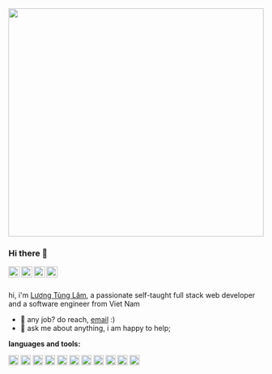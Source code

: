 <a href="#">
    <img src="https://camo.githubusercontent.com/cae12fddd9d6982901d82580bdf321d81fb299141098ca1c2d4891870827bf17/68747470733a2f2f6d69726f2e6d656469756d2e636f6d2f6d61782f313336302f302a37513379765349765f7430696f4a2d5a2e676966" width="100%" height="450px">
</a>

### Hi there 👋

<a href="https://www.facebook.com/lamlt810/">
  <img align="left" alt="Lamlt's Facebook" width="22px" src="https://cdn1.iconfinder.com/data/icons/social-media-2285/512/Colored_Facebook3_svg-128.png" />
</a>
<a href="https://www.instagram.com/gnoulaw/">
  <img align="left" alt="Lamlt's Instagram" width="22px" src="https://cdn2.iconfinder.com/data/icons/social-media-2285/512/1_Instagram_colored_svg_1-128.png" />
</a>
<a href="https://discord.com/users/717742943028379698">
  <img align="left" alt="Lamlt's Discord" width="22px" src="https://cdn3.iconfinder.com/data/icons/social-network-flat-3/100/Discord-128.png" />
</a>
<a href="https://www.linkedin.com/">
  <img align="left" alt="Lamlt's LinkedIN" width="22px" src="https://cdn2.iconfinder.com/data/icons/social-media-2285/512/1_Linkedin_unofficial_colored_svg-128.png" />
</a>

<br>
<br>

hi, i'm [Lương Tùng Lâm](https://www.facebook.com/lamlt810), a passionate self-taught full stack web developer and a
software engineer from Viet Nam

- 💼 any job? do reach, [email](mailto:ltlam.bkap@gmail.com) :)
- 💬 ask me about anything, i am happy to help;

**languages and tools:**

<code><img height="20" src="https://cdn2.iconfinder.com/data/icons/designer-skills/128/code-programming-javascript-software-develop-command-language-128.png"></code>
<code><img height="20" src="https://cdn4.iconfinder.com/data/icons/logos-and-brands/512/21_Angular_logo_logos-128.png"></code>
<code><img height="20" src="https://cdn0.iconfinder.com/data/icons/logos-brands-in-colors/128/react_color-128.png"></code>
<code><img height="20" src="https://cdn2.iconfinder.com/data/icons/amazon-aws-stencils/100/SDKs_copy_nodeJS-128.png"></code>
<code><img height="20" src="https://cdn3.iconfinder.com/data/icons/remixicon-logos/24/flutter-fill-128.png"></code>
<code><img height="20" src="https://cdn4.iconfinder.com/data/icons/logos-and-brands/512/181_Java_logo_logos-128.png"></code>
<code><img height="20" src="https://cdn2.iconfinder.com/data/icons/boxicons-logos/24/bxl-spring-boot-256.png"></code>
<code><img height="20" src="https://cdn4.iconfinder.com/data/icons/logos-3/181/MySQL-128.png"></code>
<code><img height="20" src="https://cdn4.iconfinder.com/data/icons/flat-brand-logo-2/512/oracle-128.png"></code>
<code><img height="20" src="https://cdn4.iconfinder.com/data/icons/google-i-o-2016/512/google_firebase-2-128.png"></code>
<code><img height="20" src="https://cdn3.iconfinder.com/data/icons/social-media-2169/24/social_media_social_media_logo_git-128.png"></code>
